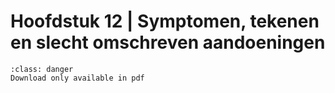 # Hoofdstuk 12 | Symptomen, tekenen en slecht omschreven aandoeningen

```{admonition} Copyright
:class: danger
Download only available in pdf
```
